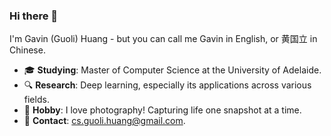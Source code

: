 ### Hi there 👋

I'm Gavin (Guoli) Huang - but you can call me Gavin in English, or 黄国立 in Chinese.

- 🎓 **Studying**: Master of Computer Science at the University of Adelaide.
- 🔍 **Research**: Deep learning, especially its applications across various fields.
- 📸 **Hobby**: I love photography! Capturing life one snapshot at a time.
- 📧 **Contact**: [cs.guoli.huang@gmail.com](mailto:cs.guoli.huang@gmail.com).

